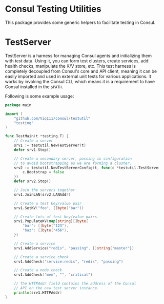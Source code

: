 Consul Testing Utilities
========================

This package provides some generic helpers to facilitate testing in Consul.

TestServer
==========

TestServer is a harness for managing Consul agents and initializing them with
test data. Using it, you can form test clusters, create services, add health
checks, manipulate the K/V store, etc. This test harness is completely decoupled
from Consul's core and API client, meaning it can be easily imported and used in
external unit tests for various applications. It works by invoking the Consul
CLI, which means it is a requirement to have Consul installed in the `$PATH`.

Following is some example usage:

```go
package main

import (
	"github.com/Viq111/consul/testutil"
	"testing"
)

func TestMain(t *testing.T) {
	// Create a server
	srv1 := testutil.NewTestServer(t)
	defer srv1.Stop()

	// Create a secondary server, passing in configuration
	// to avoid bootstrapping as we are forming a cluster.
	srv2 := testutil.NewTestServerConfig(t, func(c *testutil.TestServerConfig) {
		c.Bootstrap = false
	})
	defer srv2.Stop()

	// Join the servers together
	srv1.JoinLAN(srv2.LANAddr)

	// Create a test key/value pair
	srv1.SetKV("foo", []byte("bar"))

	// Create lots of test key/value pairs
	srv1.PopulateKV(map[string][]byte{
		"bar": []byte("123"),
		"baz": []byte("456"),
	})

	// Create a service
	srv1.AddService("redis", "passing", []string{"master"})

	// Create a service check
	srv1.AddCheck("service:redis", "redis", "passing")

	// Create a node check
	srv1.AddCheck("mem", "", "critical")

	// The HTTPAddr field contains the address of the Consul
	// API on the new test server instance.
	println(srv1.HTTPAddr)
}
```
